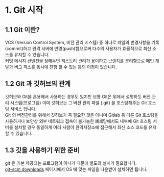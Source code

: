 # 1. Git 시작 

## 1.1 Git 이란?
VCS (Version Control System, 버전 관리 시스템) 중 하나로 파일의 변경사항을 기록(commit)하고 원격 서버에 반영(push)함으로써 다수의 사용자가 효율적으로 최신 소스를 유지할 수 있습니다.   
커밋 메시지 컨벤션을 정해두면 히스토리 관리가 용이하고 브랜치를 분리함으로 메인 개발과 버그 픽스를 동시에 진행 할 수 있는 등의 이점이 있습니다.

## 1.2 Git 과 깃허브의 관계
깃허브와 Git을 혼용해서 사용하는 경우도 있지만 보통 Git은 위에서 설명하듯 버전 관리 시스템(프로그램) 이며 깃허브는 그 버전 관리 파일 (.git) 을 호스팅해주는 Git 호스팅 서비스 입니다.   
Git 의 버전관리를 위해서 깃허브가 꼭 필요한 것은 아니며 Gitlab 등 다른 Git 호스팅을 사용하거나 보안상 외부 네트워크 접속이 불가능한 폐쇄망에서도 내부에 Git 호스팅 서버를 설치할 경우 동일하게 여러 사람이 원격저장소에 접근해서 최신 소스 코드를 유지 할 수 있습니다.

## 1.3 깃을 사용하기 위한 준비
git 은 기본 제공되는 프로그램이 아니기 때문에 별도의 설치가 필요합니다.   
[git-scm downloads](https://git-scm.com/downloads) 페이지에서 OS 에 맞는 파일을 다운받아 설치하면 됩니다.